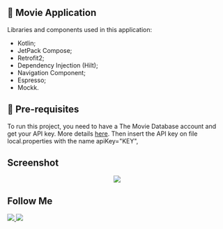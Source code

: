 ## :movie_camera:  Movie Application
 
Libraries and components used in this application: </br> 
- Kotlin;</br>  
- JetPack Compose; </br>  
- Retrofit2; </br>  
- Dependency Injection (Hilt); </br>
- Navigation Component;</br> 
- Espresso;</br>
- Mockk.</br>

## :key:  Pre-requisites

To run this project, you need to have a The Movie Database account and get your API key.
More details [here](https://developers.themoviedb.org/3/getting-started/introduction).
Then insert the API key on file local.properties with the name apiKey="KEY",

## Screenshot

<p align="center">
<img src="https://media.giphy.com/media/XdJWJnHjOoHUJJhyq6/giphy.gif" />
</p>

## Follow Me

 <a href = "https://twitter.com/SamuelRamos_MG">
     <img src = "https://img.shields.io/badge/Twitter-1DA1F2?style=for-the-badge&logo=twitter&logoColor=white&url=https%3A%2F%2Ftwitter.com%2FSamuelRamos_MG" />
  </a> 

<a href = "https://www.linkedin.com/in/samuelramos-sjr/">
     <img src = "https://img.shields.io/badge/LinkedIn-0077B5?style=for-the-badge&logo=linkedin&logoColor=white&url=https%3A%2F%2Flinkedin.com%2Fsamuelramos-sjr" />
  </a>
